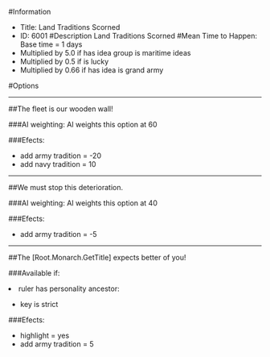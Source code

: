 #Information
 - Title: Land Traditions Scorned
 - ID: 6001
#Description
Land Traditions Scorned
#Mean Time to Happen:
Base time = 1 days
 - Multiplied by 5.0 if has idea group is maritime ideas
 - Multiplied by 0.5 if is lucky
 - Multiplied by 0.66 if has idea is grand army

#Options

___
##The fleet is our wooden wall!

###AI weighting:
AI weights this option at 60


###Efects:<ul><li>add army tradition = -20</li><li>add navy tradition = 10</li></ul>

___
##We must stop this deterioration.

###AI weighting:
AI weights this option at 40


###Efects:<ul><li>add army tradition = -5</li></ul>

___
##The [Root.Monarch.GetTitle] expects better of you!

###Available if:
<li>ruler has personality ancestor:</li><ul><li>key is strict</li></ul>

###Efects:<ul><li>highlight = yes</li><li>add army tradition = 5</li></ul>
